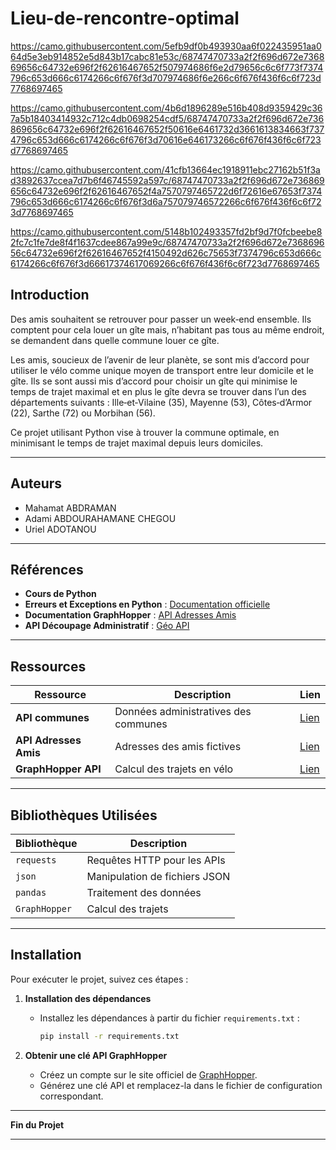 # Lieu-de-rencontre-optimal


https://camo.githubusercontent.com/5efb9df0b493930aa6f022435951aa064d5e3eb914852e5d843b17cabc81e53c/68747470733a2f2f696d672e736869656c64732e696f2f62616467652f507974686f6e2d79656c6c6f773f7374796c653d666c6174266c6f676f3d707974686f6e266c6f676f436f6c6f723d7768697465

https://camo.githubusercontent.com/4b6d1896289e516b408d9359429c367a5b18403414932c712c4db0698254cdf5/68747470733a2f2f696d672e736869656c64732e696f2f62616467652f50616e6461732d3661613834663f7374796c653d666c6174266c6f676f3d70616e646173266c6f676f436f6c6f723d7768697465


https://camo.githubusercontent.com/41cfb13664ec1918911ebc27162b51f3ad3892637ccea7d7b6f46745592a597c/68747470733a2f2f696d672e736869656c64732e696f2f62616467652f4a7570797465722d6f72616e67653f7374796c653d666c6174266c6f676f3d6a757079746572266c6f676f436f6c6f723d7768697465


https://camo.githubusercontent.com/5148b102493357fd2bf9d7f0fcbeebe82fc7c1fe7de8f4f1637cdee867a99e9c/68747470733a2f2f696d672e736869656c64732e696f2f62616467652f4150492d626c75653f7374796c653d666c6174266c6f676f3d66617374617069266c6f676f436f6c6f723d7768697465

## Introduction

Des amis souhaitent se retrouver pour passer un week‑end ensemble. Ils comptent pour cela louer un gîte mais, n’habitant pas tous au même endroit, se demandent dans quelle commune louer ce gîte.

Les amis, soucieux de l’avenir de leur planète, se sont mis d’accord pour utiliser le vélo comme unique moyen de transport entre leur domicile et le gîte. Ils se sont aussi mis d’accord pour choisir un gîte qui minimise le temps de trajet maximal et en plus le gîte devra se trouver dans l’un des départements suivants : Ille‑et‑Vilaine (35), Mayenne (53), Côtes‑d’Armor (22), Sarthe (72) ou Morbihan (56).

Ce projet utilisant Python vise à trouver la commune optimale, en minimisant le temps de trajet maximal depuis leurs domiciles.

---

## Auteurs

- Mahamat ABDRAMAN  
- Adami ABDOURAHAMANE CHEGOU  
- Uriel ADOTANOU

---

## Références

- **Cours de Python**
- **Erreurs et Exceptions en Python** : [Documentation officielle](https://docs.python.org/fr/3.5/tutorial/errors.html)
- **Documentation GraphHopper** : [API Adresses Amis](https://my-json-server.typicode.com/rtavenar/fake_api/adresses_amis)
- **API Découpage Administratif** : [Géo API](https://geo.api.gouv.fr/decoupage-administratif)

---

## Ressources

| Ressource                   | Description                            | Lien                                       |
|-----------------------------|----------------------------------------|---------------------------------------------|
| **API communes**           | Données administratives des communes | [Lien](https://geo.api.gouv.fr/communes)   |
| **API Adresses Amis**       | Adresses des amis fictives            | [Lien](https://my-json-server.typicode.com/rtavenar/fake_api/adresses_amis) |
| **GraphHopper API**         | Calcul des trajets en vélo            | [Lien](https://graphhopper.com/)           |

---

## Bibliothèques Utilisées

| Bibliothèque  | Description                     |
|---------------|-------------------------------|
| `requests`    | Requêtes HTTP pour les APIs   |
| `json`        | Manipulation de fichiers JSON |
| `pandas`      | Traitement des données        |
| `GraphHopper` | Calcul des trajets            |

---

## Installation

Pour exécuter le projet, suivez ces étapes :

1. **Installation des dépendances**
   - Installez les dépendances à partir du fichier `requirements.txt` :

     ```bash
     pip install -r requirements.txt
     ```

2. **Obtenir une clé API GraphHopper**
   - Créez un compte sur le site officiel de [GraphHopper](https://graphhopper.com/).
   - Générez une clé API et remplacez-la dans le fichier de configuration correspondant.

---

**Fin du Projet**

---

